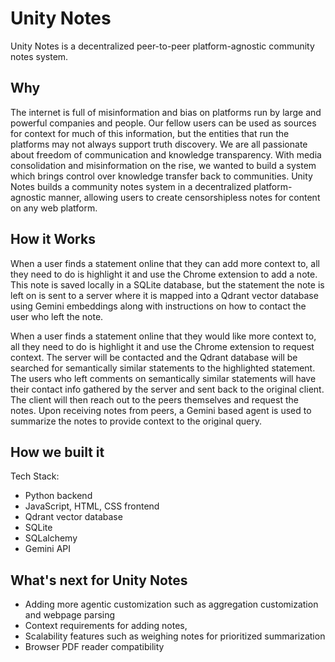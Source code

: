 # Unity Notes

Unity Notes is a decentralized peer-to-peer platform-agnostic community notes system.

## Why

The internet is full of misinformation and bias on platforms run by large and powerful companies and people. Our fellow users can be used as sources for context for much of this information, but the entities that run the platforms may not always support truth discovery. We are all passionate about freedom of communication and knowledge transparency.  With media consolidation and misinformation on the rise, we wanted to build a system which brings control over knowledge transfer back to communities. Unity Notes builds a community notes system in a decentralized platform-agnostic manner, allowing users to create censorshipless notes for content on any web platform.

## How it Works

When a user finds a statement online that they can add more context to, all they need to do is highlight it and use the Chrome extension to add a note. This note is saved locally in a SQLite database, but the statement the note is left on is sent to a server where it is mapped into a Qdrant vector database using Gemini embeddings along with instructions on how to contact the user who left the note.

When a user finds a statement online that they would like more context to, all they need to do is highlight it and use the Chrome extension to request context. The server will be contacted and the Qdrant database will be searched for semantically similar statements to the highlighted statement. The users who left comments on semantically similar statements will have their contact info gathered by the server and sent back to the original client. The client will then reach out to the peers themselves and request the notes. Upon receiving notes from peers, a Gemini based agent is used to summarize the notes to provide context to the original query.


## How we built it

Tech Stack:

- Python backend
- JavaScript, HTML, CSS frontend
- Qdrant vector database
- SQLite
- SQLalchemy
- Gemini API

## What's next for Unity Notes

- Adding more agentic customization such as aggregation customization and webpage parsing
- Context requirements for adding notes,
- Scalability features such as weighing notes for prioritized summarization
- Browser PDF reader compatibility
